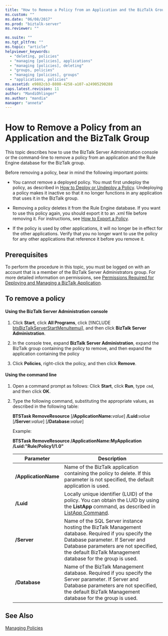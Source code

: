 ```yaml
---
title: "How to Remove a Policy from an Application and the BizTalk Group | Microsoft Docs"
ms.custom: ""
ms.date: "06/08/2017"
ms.prod: "biztalk-server"
ms.reviewer: ""

ms.suite: ""
ms.tgt_pltfrm: ""
ms.topic: "article"
helpviewer_keywords: 
  - "deleting, policies"
  - "managing [policies], applications"
  - "managing [policies], deleting"
  - "groups, policies"
  - "managing [policies], groups"
  - "applications, policies"
ms.assetid: e9882cb3-8808-4258-a107-a24905290288
caps.latest.revision: 11
author: "MandiOhlinger"
ms.author: "mandia"
manager: "anneta"
---
```

# How to Remove a Policy from an Application and the BizTalk Group
This topic describes how to use the BizTalk Server Administration console or the command-line to remove a policy from an application and the Rule Engine database for the BizTalk group.  
  
 Before removing a policy, bear in mind the following important points:  
  
-   You cannot remove a deployed policy. You must first undeploy the policy, as described in [How to Deploy or Undeploy a Policy](../core/how-to-deploy-or-undeploy-a-policy.md). Undeploying a policy makes it inactive so that it no longer functions in any application that uses it in the BizTalk group.  
  
-   Removing a policy deletes it from the Rule Engine database. If you want to use this policy again, you should export it to an .xml file before removing it. For instructions, see [How to Export a Policy](../core/how-to-export-a-policy.md).  
  
-   If the policy is used by other applications, it will no longer be in effect for the other applications. Verify that you no longer want to use the policy for any other applications that reference it before you remove it.  
  
## Prerequisites  
 To perform the procedure in this topic, you must be logged on with an account that is a member of the BizTalk Server Administrators group. For more detailed information on permissions, see [Permissions Required for Deploying and Managing a BizTalk Application](../core/permissions-required-for-deploying-and-managing-a-biztalk-application.md).  
  
## To remove a policy  
  
#### Using the BizTalk Server Administration console  
  
1. Click <strong>Start</strong>, click <strong>All Programs</strong>, click [!INCLUDE [btsBizTalkServerStartMenuItemui](../includes/btsbiztalkserverstartmenuitemui-md.md)], and then click <strong>BizTalk Server Administration</strong>.  
  
2. In the console tree, expand  **BizTalk Server Administration**, expand the BizTalk group containing the policy to remove, and then expand the application containing the policy  
  
3. Click **Policies**, right-click the policy, and then click **Remove**.  
  
#### Using the command line  
  
1. Open a command prompt as follows: Click **Start**, click **Run**, type `cmd`, and then click **OK**.  
  
2. Type the following command, substituting the appropriate values, as described in the following table:  
  
    <strong>BTSTask RemoveResource</strong> [<strong>/ApplicationName:</strong><em>value</em>] <strong>/Luid:</strong><em>value</em> [<strong>/Server:</strong><em>value</em>] [<strong>/Database:</strong><em>value</em>]  
  
    Example:  
  
    **BTSTask RemoveResource /ApplicationName:MyApplication /Luid:"Rule/Policy1/1.0"**  
  
   |Parameter|Description|  
   |---------------|-----------------|  
   |**/ApplicationName**|Name of the BizTalk application containing the policy to delete. If this parameter is not specified, the default application is used.|  
   |**/Luid**|Locally unique identifier (LUID) of the policy. You can obtain the LUID by using the **ListApp** command, as described in [ListApp Command](../core/listapp-command.md).|  
   |**/Server**|Name of the SQL Server instance hosting the BizTalk Management database. Required if you specify the Database parameter. If Server and Database parameters are not specified, the default BizTalk Management database for the group is used.|  
   |**/Database**|Name of the BizTalk Management database. Required if you specify the Server parameter. If Server and Database parameters are not specified, the default BizTalk Management database for the group is used.|  
  
## See Also  
 [Managing Policies](../core/managing-policies.md)